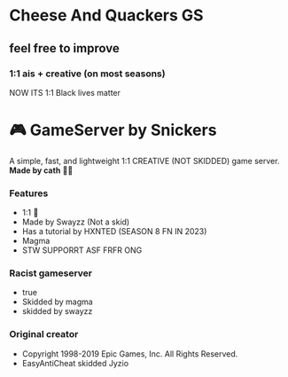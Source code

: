 # Cheese And Quackers GS
## feel free to improve
### 1:1 ais + creative (on most seasons)
NOW ITS 1:1
Black lives matter

# 🎮 GameServer by Snickers
A simple, fast, and lightweight 1:1 CREATIVE (NOT SKIDDED) game server.  
**Made by cath** 🐱‍💻
### Features
- 1:1 💯
- Made by Swayzz (Not a skid)
- Has a tutorial by HXNTED (SEASON 8 FN IN 2023)
- Magma
- STW SUPPORRT ASF FRFR ONG 
### Racist gameserver
- true
- Skidded by magma
- skidded by swayzz
### Original creator
- Copyright 1998-2019 Epic Games, Inc. All Rights Reserved.
- EasyAntiCheat skidded Jyzio
